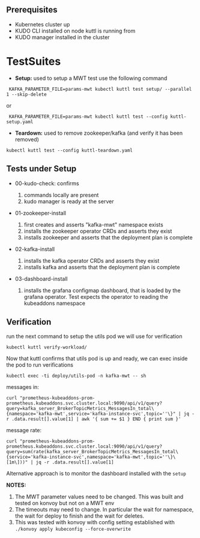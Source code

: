

## Prerequisites

- Kubernetes cluster up
- KUDO CLI installed on node kuttl is running from
- KUDO manager installed in the cluster

# TestSuites

- **Setup:** used to setup a MWT test use the following command

` KAFKA_PARAMETER_FILE=params-mwt kubectl kuttl test setup/ --parallel 1 --skip-delete`

or

` KAFKA_PARAMETER_FILE=params-mwt kubectl kuttl test --config kuttl-setup.yaml`


- **Teardown:** used to remove zookeeper/kafka (and verify it has been removed)

`kubectl kuttl test --config kuttl-teardown.yaml`

## Tests under **Setup**

- 00-kudo-check: confirms

  1. commands locally are present
  1. kudo manager is ready at the server

- 01-zookeeper-install
  1. first creates and asserts "kafka-mwt" namespace exists
  1. installs the zookeeper operator CRDs and asserts they exist
  1. installs zookeeper and asserts that the deployment plan is
     complete
     
- 02-kafka-install
  1. installs the kafka operator CRDs and asserts they exist
  1. installs kafka and asserts that the deployment plan is
     complete
     
- 03-dashboard-install
  1. installs the grafana configmap dashboard, that is loaded by the grafana operator.
   Test expects the operator to reading the kubeaddons namespace
     
## Verification

run the next command to setup the utils pod we will use for verification

```
kubectl kuttl verify-workload/
```

Now that kuttl confirms that utils pod is up and ready, we can exec inside the pod to run verifications

```
kubectl exec -ti deploy/utils-pod -n kafka-mwt -- sh
```

messages in:
```
curl "prometheus-kubeaddons-prom-prometheus.kubeaddons.svc.cluster.local:9090/api/v1/query?query=kafka_server_BrokerTopicMetrics_MessagesIn_total\{namespace='kafka-mwt',service='kafka-instance-svc',topic=''\}" | jq -r .data.result[].value[1] | awk '{ sum += $1 } END { print sum }'
```

message rate:

```
curl "prometheus-kubeaddons-prom-prometheus.kubeaddons.svc.cluster.local:9090/api/v1/query?query=sum(rate(kafka_server_BrokerTopicMetrics_MessagesIn_total\{service='kafka-instance-svc',namespace='kafka-mwt',topic=''\}\[1m\]))" | jq -r .data.result[].value[1]
```

Alternative approach is to monitor the dashboard installed with the `setup`

**NOTES:**

1. The MWT parameter values need to be changed. This was built and tested on
   konvoy but not on a MWT env
2. The timeouts may need to change. In particular the wait for namespace, the
   wait for deploy to finish and the wait for deletes.
3. This was tested with konvoy with config setting established with
   `./konvoy apply kubeconfig --force-overwrite`
